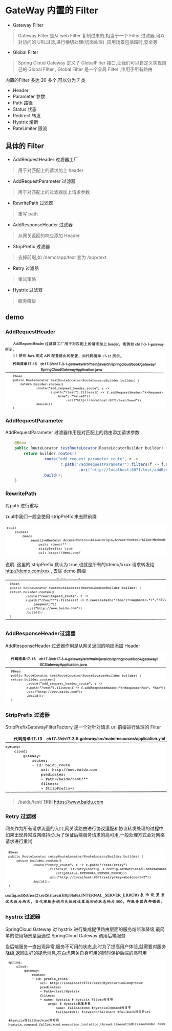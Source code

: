 # GateWay 内置的 Filter

- Gateway FIlter

> Gateway Filter 是从 web Filter 复制过来的,相当于一个 Filter 过滤器,可以对访问的 URL过滤,进行横切处理(切面处理) ,应用场景包括超时,安全等

- Global Filter

> Spring Cloud Gateway 定义了 GlobalFIlter 接口,让我们可以自定义实现自己的 Global FIlter  , Global Filter 是一个全局 Filter ,作用于所有路由



内置的Filter 多达 20 多个,可以分为 7 类

- Header 
- Parameter 参数
- Path 路径
- Status 状态
- Redirect 转发
- Hystrix 熔断
- RateLimiter 限流

## 具体的 Filter

- AddRequestHeader 过滤器工厂

> 用于对匹配上的请求加上 header

- AddRequestParameter 过滤器

> 用于对匹配上的过滤器加上请求参数

- RewritePath 过滤器

> 重写 path 

- AddResponseHeader 过滤器

> 从网关返回的响应添加 Header

- StripPrefix 过滤器

> 去掉前缀,如 /demo/app/text 变为 /app/text

- Retry 过滤器

> 重试策略

- Hystrix 过滤器

> 服务降级

## demo

### AddRequestHeader

![image-20200615190648976](../../../assets/image-20200615190648976.png)

### AddRequestParameter

AddRequestParameter 过滤器作用是对匹配上的路由添加请求参数

```java
	@Bean
	public RouteLocator testRouteLocator(RouteLocatorBuilder builder) {
		return builder.routes()
				.route("add_request_parameter_route", r ->
						r.path("/addRequestParameter").filters(f -> f.addRequestParameter("example", "ValueB"))
								.uri("http://localhost:8071/test/addRequestParameter"))
				.build();
	}
```

### RewritePath

对path 进行重写

zuul中我们一般会使用 stripPrefix 来去除前缀

![image-20200615191615509](../../../assets/image-20200615191615509.png)

说明: 这里的 stripPrefix 默认为 true,也就是所有的/demo/xxxx 请求转发给 http://demo.com/xxx , 去除 demo 前缀

![image-20200615192021217](../../../assets/image-20200615192021217.png)

### AddResponseHeader过滤器

AddResponseHeader 过滤器作用是从网关返回的响应添加 Header

![image-20200615192120627](../../../assets/image-20200615192120627.png)

### StripPrefix 过滤器

StripPrefixGatewayFilterFactory 是一个对针对请求 url 前缀进行处理的 Filter

![image-20200615192339866](../../../assets/image-20200615192339866.png)

> /baidu/test/ 转到 https://www.baidu.com

### Retry 过滤器

网关作为所有请求流量的入口,网关读路由进行协议适配和协议转发处理的过程中,如果出现异常或网络抖动,为了保证后端服务请求的高可用,一般处理方式会对网络请求进行重试

![image-20200615192605567](../../../assets/image-20200615192605567.png)

![image-20200615192618371](../../../assets/image-20200615192618371.png)

### hystrix 过滤器

SpringCloud Gateway 对 hystrix 进行集成提供路由层面的服务熔断和降级,最简单的使用场景是当通过 SpringCloud Gateway 调用后端服务

当后端服务一直出现异常,服务不可用的状态,此时为了提高用户体验,就需要对服务降级,返回友好的提示消息,在白虎网关自身可用的同时保护后端的高可用

![image-20200615193104225](../../../assets/image-20200615193104225.png)
